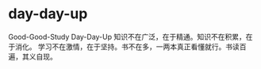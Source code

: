 # day-day-up
Good-Good-Study Day-Day-Up
知识不在广泛，在于精通。知识不在积累，在于消化。 学习不在激情，在于坚持。书不在多，一两本真正看懂就行。书读百遍，其义自现。

